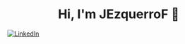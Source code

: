 <div align="center">
<h1 align="center">Hi, I'm JEzquerroF</a> 👋</h1>
  
<div align = "center>
<img src="https://esemanal.mx/revista/wp-content/uploads/2024/07/portadagaming-780x470.jpg">
<div> 
<div style="text-align: left;">
  <a href="https://www.linkedin.com/in/javier-ezquerro-fuentes-5a494a319/">
    <img src="https://img.shields.io/badge/Linkedin-blue" alt="LinkedIn">
  </a>
</div>
<!--
**JEzquerroF/JEzquerroF** is a ✨ _special_ ✨ repository because its `README.md` (this file) appears on your GitHub profile.

Here are some ideas to get you started:

- 🔭 I’m currently working on ...
- 🌱 I’m currently learning ...
- 👯 I’m looking to collaborate on ...
- 🤔 I’m looking for help with ...
- 💬 Ask me about ...
- 📫 How to reach me: ...
- 😄 Pronouns: ...
- ⚡ Fun fact: ...
-->
